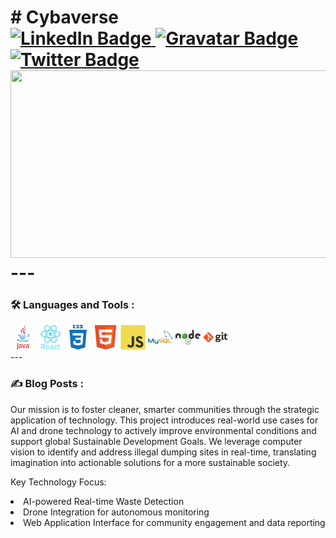 <h1>
  # Cybaverse
<div id="badges" align="left">
  <a href="https://www.linkedin.com/in/shaun-van-der-merwe-b667b2360">
    <img src="https://img.shields.io/badge/LinkedIn-blue?style=for-the-badge&logo=linkedin&logoColor=white" alt="LinkedIn Badge"/>
    
  </a>
  <a href="https://gravatar.com/shaunanver">
    <img src="https://img.shields.io/badge/Gravatar-blue?style=for-the-badge&logo=gravatar&logoColor=white" alt="Gravatar Badge"/>
  </a>
  
  <a href="https://www.x.com/shaunanver">
    <img src="https://img.shields.io/badge/Twitter-blue?style=for-the-badge&logo=twitter&logoColor=white" alt="Twitter Badge"/>
  </a>
</div>

<div align="left">
  <img src="https://media.giphy.com/media/dWesBcTLavkZuG35MI/giphy.gif" width="600" height="300"/>
</div>
---

### :hammer_and_wrench: Languages and Tools :
<div>
  <img src="https://github.com/devicons/devicon/blob/master/icons/java/java-original-wordmark.svg" title="Java" alt="Java" width="40" height="40"/> 
  <img src="https://github.com/devicons/devicon/blob/master/icons/react/react-original-wordmark.svg" title="React" alt="React" width="40" height="40"/> 
  <img src="https://github.com/devicons/devicon/blob/master/icons/css3/css3-plain-wordmark.svg"  title="CSS3" alt="CSS" width="40" height="40"/> 
  <img src="https://github.com/devicons/devicon/blob/master/icons/html5/html5-original.svg" title="HTML5" alt="HTML" width="40" height="40"/> 
  <img src="https://github.com/devicons/devicon/blob/master/icons/javascript/javascript-original.svg" title="JavaScript" alt="JavaScript" width="40" height="40"/> 
  <img src="https://github.com/devicons/devicon/blob/master/icons/mysql/mysql-original-wordmark.svg" title="MySQL"  alt="MySQL" width="40" height="40"/> 
  <img src="https://github.com/devicons/devicon/blob/master/icons/nodejs/nodejs-original-wordmark.svg" title="NodeJS" alt="NodeJS" width="40" height="40"/> 
  <img src="https://github.com/devicons/devicon/blob/master/icons/git/git-original-wordmark.svg" title="Git" **alt="Git" width="40" height="40"/>
</div>
---

### :writing_hand: Blog Posts :
Our mission is to foster cleaner, smarter communities through the strategic application of technology. This project introduces real-world use cases for AI and drone technology to actively improve environmental conditions and support global Sustainable Development Goals.
We leverage computer vision to identify and address illegal dumping sites in real-time, translating imagination into actionable solutions for a more sustainable society.

Key Technology Focus:
<li>AI-powered Real-time Waste Detection</li>
<li>Drone Integration for autonomous monitoring</li>
<li>Web Application Interface for community engagement and data reporting</li>


